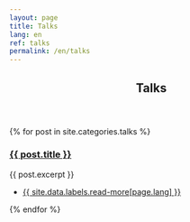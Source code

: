 ```yaml
---
layout: page
title: Talks
lang: en
ref: talks
permalink: /en/talks
---
```


<section>
	<header class="major">
		<h2>Talks</h2>
	</header>
	<div class="posts">
	{% for post in site.categories.talks %}
		<article>
			<a href="{{ site.baseurl }}{{ post.url }}" class="image"><img src="{{ post.image }}" alt="" /></a>
			<h3><a href="{{ site.baseurl }}{{ post.url }}">{{ post.title }}</a></h3>
			<p>{{ post.excerpt }}</p>
			<ul class="actions">
				<li><a href="{{ post.url }}" class="button">{{ site.data.labels.read-more[page.lang] }}</a></li>
			</ul>
		</article>
	{% endfor %}
	</div>
</section>
